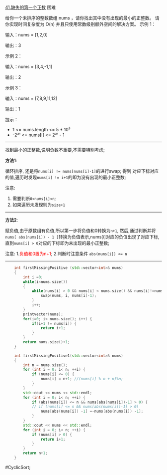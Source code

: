[41.缺失的第一个正数](https://leetcode.cn/problems/first-missing-positive/description/)
困难

给你一个未排序的整数数组 nums ，请你找出其中没有出现的最小的正整数。
请你实现时间复杂度为 O(n) 并且只使用常数级别额外空间的解决方案。
示例 1：

输入：nums = [1,2,0]

输出：3

示例 2：

输入：nums = [3,4,-1,1]

输出：2

示例 3：

输入：nums = [7,8,9,11,12]

输出：1

提示：

- 1 <= nums.length <= 5 * 10⁵
- -2³¹ <= nums[i] <= 2³¹ - 1
---- ----
找到最小的正整数,说明负数不重要,不需要特别考虑;

**方法1**:

循环排序, 还是将`nums[i] != nums[nums[i]-1]`的进行swap;
    得到 对应下标对应的值,遍历时发现`nums[i] != i+1`的即为没有出现的最小正整数;

注意:
  1. 需要判断`0<nums[i]<n`;
  2. 如果遍历未发现则为`size+1`
---
**方法2**:

赋负值,由于原数组有负值,所以第一步将负值和0转换为`n+1`,
    然后,通过判断并将`nums[ abs(nums[i]) - 1 ]`转换为负值表示,nums[i]对应的负值出现了对应下标,
    直到`nums[i] > 0`对应的下标即为未出现的最小正整数;

注意:
  1.<font color="red">负值和0置为n+1</font>;
  2.判断时注意条件 `abs(nums[i]) <= n`

---

```cpp
    int firstMissingPositive (std::vector<int>& nums)
    {
        int i =0;
        while(i<nums.size())
        {
            while(nums[i] > 0 && nums[i] < nums.size() && nums[i]!=nums[nums[i]-1]){
                swap(nums, i, nums[i]-1);
            }
            i++;
        }
        printvector(nums);
        for(i=0; i< nums.size(); i++) {
            if(i+1 != nums[i]) {
                return i+1;
            }
        }
        return nums.size()+1;
    }
```

```cpp
    int firstMissingPositive1(std::vector<int>& nums)
    {
        int n = nums.size();
        for (int i = 0; i< n; ++i) {
            if (nums[i] <= 0) {
                nums[i] = n+1; //(nums[i] % n + n)%n;
            }
        }
        std::cout << nums << std::endl;
        for (int i = 0; i< n; ++i) {
            if (abs(nums[i]) <= n && nums[abs(nums[i])-1] > 0) {
            // if (nums[i] <= n && nums[abs(nums[i])-1] > 0)
                nums[abs(nums[i]) -1] =-nums[abs(nums[i]) -1];
            }
        }
        std::cout << nums << std::endl;
        for (int i = 0; i< n; ++i) {
            if (nums[i] > 0) {
                return i+1;
            }
        }
        return n+1;
    }
```
#CyclicSort;
